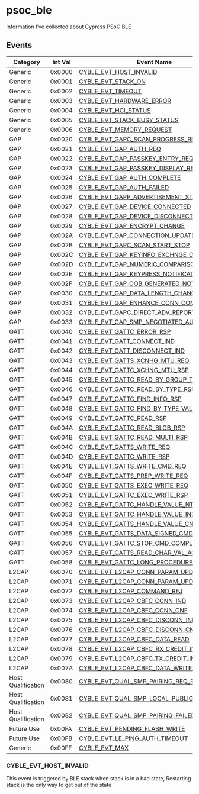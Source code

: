 # psoc_ble
Information I've collected about Cypress PSoC BLE

## Events
| Category | Int Val | Event Name |
| --- | --- | --- |
| Generic | 0x0000 | [CYBLE_EVT_HOST_INVALID](#CYBLE_EVT_HOST_INVALID) |
| Generic | 0x0001 | [CYBLE_EVT_STACK_ON](#CYBLE_EVT_STACK_ON) |
| Generic | 0x0002 | [CYBLE_EVT_TIMEOUT](#CYBLE_EVT_TIMEOUT) |
| Generic | 0x0003 | [CYBLE_EVT_HARDWARE_ERROR](#CYBLE_EVT_HARDWARE_ERROR) |
| Generic | 0x0004 | [CYBLE_EVT_HCI_STATUS](#CYBLE_EVT_HCI_STATUS) |
| Generic | 0x0005 | [CYBLE_EVT_STACK_BUSY_STATUS](#CYBLE_EVT_STACK_BUSY_STATUS) |
| Generic | 0x0006 | [CYBLE_EVT_MEMORY_REQUEST](#CYBLE_EVT_MEMORY_REQUEST) |
| GAP | 0x0020 | [CYBLE_EVT_GAPC_SCAN_PROGRESS_RESULT](#CYBLE_EVT_GAPC_SCAN_PROGRESS_RESULT) |
| GAP | 0x0021 | [CYBLE_EVT_GAP_AUTH_REQ](#CYBLE_EVT_GAP_AUTH_REQ) |
| GAP | 0x0022 | [CYBLE_EVT_GAP_PASSKEY_ENTRY_REQUEST](#CYBLE_EVT_GAP_PASSKEY_ENTRY_REQUEST) |
| GAP | 0x0023 | [CYBLE_EVT_GAP_PASSKEY_DISPLAY_REQUEST](#CYBLE_EVT_GAP_PASSKEY_DISPLAY_REQUEST) |
| GAP | 0x0024 | [CYBLE_EVT_GAP_AUTH_COMPLETE](#CYBLE_EVT_GAP_AUTH_COMPLETE) |
| GAP | 0x0025 | [CYBLE_EVT_GAP_AUTH_FAILED](#CYBLE_EVT_GAP_AUTH_FAILED) |
| GAP | 0x0026 | [CYBLE_EVT_GAPP_ADVERTISEMENT_START_STOP](#CYBLE_EVT_GAPP_ADVERTISEMENT_START_STOP) |
| GAP | 0x0027 | [CYBLE_EVT_GAP_DEVICE_CONNECTED](#CYBLE_EVT_GAP_DEVICE_CONNECTED) |
| GAP | 0x0028 | [CYBLE_EVT_GAP_DEVICE_DISCONNECTED](#CYBLE_EVT_GAP_DEVICE_DISCONNECTED) |
| GAP | 0x0029 | [CYBLE_EVT_GAP_ENCRYPT_CHANGE](#CYBLE_EVT_GAP_ENCRYPT_CHANGE) |
| GAP | 0x002A | [CYBLE_EVT_GAP_CONNECTION_UPDATE_COMPLETE](#CYBLE_EVT_GAP_CONNECTION_UPDATE_COMPLETE) |
| GAP | 0x002B | [CYBLE_EVT_GAPC_SCAN_START_STOP](#CYBLE_EVT_GAPC_SCAN_START_STOP) |
| GAP | 0x002C | [CYBLE_EVT_GAP_KEYINFO_EXCHNGE_CMPLT](#CYBLE_EVT_GAP_KEYINFO_EXCHNGE_CMPLT) |
| GAP | 0x002D | [CYBLE_EVT_GAP_NUMERIC_COMPARISON_REQUEST](#CYBLE_EVT_GAP_NUMERIC_COMPARISON_REQUEST) |
| GAP | 0x002E | [CYBLE_EVT_GAP_KEYPRESS_NOTIFICATION](#CYBLE_EVT_GAP_KEYPRESS_NOTIFICATION) |
| GAP | 0x002F | [CYBLE_EVT_GAP_OOB_GENERATED_NOTIFICATION](#CYBLE_EVT_GAP_OOB_GENERATED_NOTIFICATION) |
| GAP | 0x0030 | [CYBLE_EVT_GAP_DATA_LENGTH_CHANGE](#CYBLE_EVT_GAP_DATA_LENGTH_CHANGE) |
| GAP | 0x0031 | [CYBLE_EVT_GAP_ENHANCE_CONN_COMPLETE](#CYBLE_EVT_GAP_ENHANCE_CONN_COMPLETE) |
| GAP | 0x0032 | [CYBLE_EVT_GAPC_DIRECT_ADV_REPORT](#CYBLE_EVT_GAPC_DIRECT_ADV_REPORT) |
| GAP | 0x0033 | [CYBLE_EVT_GAP_SMP_NEGOTIATED_AUTH_INFO](#CYBLE_EVT_GAP_SMP_NEGOTIATED_AUTH_INFO) |
| GATT | 0x0040 | [CYBLE_EVT_GATTC_ERROR_RSP](#CYBLE_EVT_GATTC_ERROR_RSP) |
| GATT | 0x0041 | [CYBLE_EVT_GATT_CONNECT_IND](#CYBLE_EVT_GATT_CONNECT_IND) |
| GATT | 0x0042 | [CYBLE_EVT_GATT_DISCONNECT_IND](#CYBLE_EVT_GATT_DISCONNECT_IND) |
| GATT | 0x0043 | [CYBLE_EVT_GATTS_XCNHG_MTU_REQ](#CYBLE_EVT_GATTS_XCNHG_MTU_REQ) |
| GATT | 0x0044 | [CYBLE_EVT_GATTC_XCHNG_MTU_RSP](#CYBLE_EVT_GATTC_XCHNG_MTU_RSP) |
| GATT | 0x0045 | [CYBLE_EVT_GATTC_READ_BY_GROUP_TYPE_RSP](#CYBLE_EVT_GATTC_READ_BY_GROUP_TYPE_RSP) |
| GATT | 0x0046 | [CYBLE_EVT_GATTC_READ_BY_TYPE_RSP](#CYBLE_EVT_GATTC_READ_BY_TYPE_RSP) |
| GATT | 0x0047 | [CYBLE_EVT_GATTC_FIND_INFO_RSP](#CYBLE_EVT_GATTC_FIND_INFO_RSP) |
| GATT | 0x0048 | [CYBLE_EVT_GATTC_FIND_BY_TYPE_VALUE_RSP](#CYBLE_EVT_GATTC_FIND_BY_TYPE_VALUE_RSP) |
| GATT | 0x0049 | [CYBLE_EVT_GATTC_READ_RSP](#CYBLE_EVT_GATTC_READ_RSP) |
| GATT | 0x004A | [CYBLE_EVT_GATTC_READ_BLOB_RSP](#CYBLE_EVT_GATTC_READ_BLOB_RSP) |
| GATT | 0x004B | [CYBLE_EVT_GATTC_READ_MULTI_RSP](#CYBLE_EVT_GATTC_READ_MULTI_RSP) |
| GATT | 0x004C | [CYBLE_EVT_GATTS_WRITE_REQ](#CYBLE_EVT_GATTS_WRITE_REQ) |
| GATT | 0x004D | [CYBLE_EVT_GATTC_WRITE_RSP](#CYBLE_EVT_GATTC_WRITE_RSP) |
| GATT | 0x004E | [CYBLE_EVT_GATTS_WRITE_CMD_REQ](#CYBLE_EVT_GATTS_WRITE_CMD_REQ) |
| GATT | 0x004F | [CYBLE_EVT_GATTS_PREP_WRITE_REQ](#CYBLE_EVT_GATTS_PREP_WRITE_REQ) |
| GATT | 0x0050 | [CYBLE_EVT_GATTS_EXEC_WRITE_REQ](#CYBLE_EVT_GATTS_EXEC_WRITE_REQ) |
| GATT | 0x0051 | [CYBLE_EVT_GATTC_EXEC_WRITE_RSP](#CYBLE_EVT_GATTC_EXEC_WRITE_RSP) |
| GATT | 0x0052 | [CYBLE_EVT_GATTC_HANDLE_VALUE_NTF](#CYBLE_EVT_GATTC_HANDLE_VALUE_NTF) |
| GATT | 0x0053 | [CYBLE_EVT_GATTC_HANDLE_VALUE_IND](#CYBLE_EVT_GATTC_HANDLE_VALUE_IND) |
| GATT | 0x0054 | [CYBLE_EVT_GATTS_HANDLE_VALUE_CNF](#CYBLE_EVT_GATTS_HANDLE_VALUE_CNF) |
| GATT | 0x0055 | [CYBLE_EVT_GATTS_DATA_SIGNED_CMD_REQ](#CYBLE_EVT_GATTS_DATA_SIGNED_CMD_REQ) |
| GATT | 0x0056 | [CYBLE_EVT_GATTC_STOP_CMD_COMPLETE](#CYBLE_EVT_GATTC_STOP_CMD_COMPLETE) |
| GATT | 0x0057 | [CYBLE_EVT_GATTS_READ_CHAR_VAL_ACCESS_REQ](#CYBLE_EVT_GATTS_READ_CHAR_VAL_ACCESS_REQ) |
| GATT | 0x0058 | [CYBLE_EVT_GATTC_LONG_PROCEDURE_END](#CYBLE_EVT_GATTC_LONG_PROCEDURE_END) |
| L2CAP | 0x0070 | [CYBLE_EVT_L2CAP_CONN_PARAM_UPDATE_REQ](#CYBLE_EVT_L2CAP_CONN_PARAM_UPDATE_REQ) |
| L2CAP | 0x0071 | [CYBLE_EVT_L2CAP_CONN_PARAM_UPDATE_RSP](#CYBLE_EVT_L2CAP_CONN_PARAM_UPDATE_RSP) |
| L2CAP | 0x0072 | [CYBLE_EVT_L2CAP_COMMAND_REJ](#CYBLE_EVT_L2CAP_COMMAND_REJ) |
| L2CAP | 0x0073 | [CYBLE_EVT_L2CAP_CBFC_CONN_IND](#CYBLE_EVT_L2CAP_CBFC_CONN_IND) |
| L2CAP | 0x0074 | [CYBLE_EVT_L2CAP_CBFC_CONN_CNF](#CYBLE_EVT_L2CAP_CBFC_CONN_CNF) |
| L2CAP | 0x0075 | [CYBLE_EVT_L2CAP_CBFC_DISCONN_IND](#CYBLE_EVT_L2CAP_CBFC_DISCONN_IND) |
| L2CAP | 0x0076 | [CYBLE_EVT_L2CAP_CBFC_DISCONN_CNF](#CYBLE_EVT_L2CAP_CBFC_DISCONN_CNF) |
| L2CAP | 0x0077 | [CYBLE_EVT_L2CAP_CBFC_DATA_READ](#CYBLE_EVT_L2CAP_CBFC_DATA_READ) |
| L2CAP | 0x0078 | [CYBLE_EVT_L2CAP_CBFC_RX_CREDIT_IND](#CYBLE_EVT_L2CAP_CBFC_RX_CREDIT_IND) |
| L2CAP | 0x0079 | [CYBLE_EVT_L2CAP_CBFC_TX_CREDIT_IND](#CYBLE_EVT_L2CAP_CBFC_TX_CREDIT_IND) |
| L2CAP | 0x007A | [CYBLE_EVT_L2CAP_CBFC_DATA_WRITE_IND](#CYBLE_EVT_L2CAP_CBFC_DATA_WRITE_IND) |
| Host Qualification | 0x0080 | [CYBLE_EVT_QUAL_SMP_PAIRING_REQ_RSP](#CYBLE_EVT_QUAL_SMP_PAIRING_REQ_RSP) |
| Host Qualification | 0x0081 | [CYBLE_EVT_QUAL_SMP_LOCAL_PUBLIC_KEY](#CYBLE_EVT_QUAL_SMP_LOCAL_PUBLIC_KEY) |
| Host Qualification | 0x0082 | [CYBLE_EVT_QUAL_SMP_PAIRING_FAILED_CMD](#CYBLE_EVT_QUAL_SMP_PAIRING_FAILED_CMD) |
| Future Use | 0x00FA | [CYBLE_EVT_PENDING_FLASH_WRITE](#CYBLE_EVT_PENDING_FLASH_WRITE) |
| Future Use | 0x00FB | [CYBLE_EVT_LE_PING_AUTH_TIMEOUT](#CYBLE_EVT_LE_PING_AUTH_TIMEOUT) |
| Generic | 0x00FF | [CYBLE_EVT_MAX](#CYBLE_EVT_MAX) |


<a name="CYBLE_EVT_HOST_INVALID"></a>
### CYBLE_EVT_HOST_INVALID
This event is triggered by BLE stack when stack is in a bad state, Restarting stack is the only way to get out of the state
